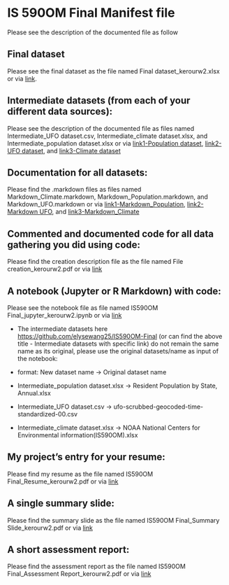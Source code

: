 # IS 590OM Final Manifest file

Please see the description of the documented file as follow

## Final dataset
Please see the final dataset as the file named Final dataset_kerourw2.xlsx 
or via [link](https://github.com/elysewang25/IS590OM-Final/blob/master/Final%20dataset_kerourw2.xlsx). 

## Intermediate datasets (from each of your different data sources):
Please see the description of the documented file as files named Intermediate_UFO dataset.csv, Intermediate_climate dataset.xlsx, and Intermediate_population dataset.xlsx or via [link1-Population dataset](https://github.com/elysewang25/IS590OM-Final/blob/master/Intermediate_population%20dataset.xlsx), [link2-UFO dataset](https://github.com/elysewang25/IS590OM-Final/blob/master/Intermediate_UFO%20dataset.csv), and [link3-Climate dataset](https://github.com/elysewang25/IS590OM-Final/blob/master/Intermediate_climate%20dataset.xlsx)


## Documentation for all datasets:
Please find the .markdown files as files named Markdown_Climate.markdown, Markdown_Population.markdown, and Markdown_UFO.markdown or via [link1-Markdown_Population](https://github.com/elysewang25/IS590OM-Final/blob/master/Markdown_Population.markdown), [link2-Markdown UFO](https://github.com/elysewang25/IS590OM-Final/blob/master/Markdown_UFO.markdown), and [link3-Markdown_Climate](https://github.com/elysewang25/IS590OM-Final/blob/master/Markdown_Climate.markdown)


## Commented and documented code for all data gathering you did using code: 
Please find the creation description file as the file named File creation_kerourw2.pdf or via [link](https://github.com/elysewang25/IS590OM-Final/blob/master/File%20creation_kerourw2.pdf)

## A notebook (Jupyter or R Markdown) with code: 
Please see the notebook file as file named IS590OM Final_jupyter_kerourw2.ipynb or via [link](https://github.com/elysewang25/IS590OM-Final/blob/master/IS590OM%20Final_jupyter_kerourw2.ipynb)

* The intermediate datasets here https://github.com/elysewang25/IS590OM-Final (or can find the above title - Intermediate datasets with specific link) do not remain the same name as its original, please use the original datasets/name as input of the notebook:

* format: New dataset name -> Original dataset name

* Intermediate_population dataset.xlsx -> Resident Population by State, Annual.xlsx

* Intermediate_UFO dataset.csv -> ufo-scrubbed-geocoded-time-standardized-00.csv

* Intermediate_climate dataset.xlsx -> NOAA National Centers for Environmental information(IS590OM).xlsx

## My project’s entry for your resume:
Please find my resume as the file named IS590OM Final_Resume_kerourw2.pdf or via [link](https://github.com/elysewang25/IS590OM-Final/blob/master/IS590OM%20Final_Resume_kerourw2.pdf)

## A single summary slide:
Please find the summary slide as the file named IS590OM Final_Summary Slide_kerourw2.pdf or via [link](https://github.com/elysewang25/IS590OM-Final/blob/master/IS590OM%20Final_Summary%20Slide_kerourw2.pdf)

## A short assessment report:
Please find the assessment report as the file named IS590OM Final_Assessment Report_kerourw2.pdf or via [link](https://github.com/elysewang25/IS590OM-Final/blob/master/IS590OM%20Final_Assessment%20Report_kerourw2.pdf)
